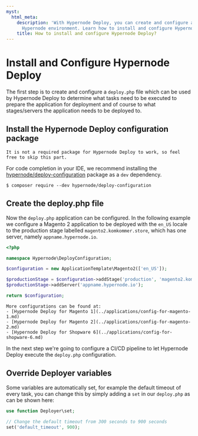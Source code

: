 ```yaml
---
myst:
  html_meta:
    description: 'With Hypernode Deploy, you can create and configure an optimized
      Hypernode environment. Learn how to install and configure Hypernode Deploy. '
    title: How to install and configure Hypernode Deploy?
---
```


# Install and Configure Hypernode Deploy

The first step is to create and configure a `deploy.php` file which can be used by Hypernode Deploy to determine what tasks need to be executed to prepare the application for deployment and of course to what stages/servers the application needs to be deployed to.

## Install the Hypernode Deploy configuration package

```{note}
It is not a required package for Hypernode Deploy to work, so feel free to skip this part.
```

For code completion in your IDE, we recommend installing the [hypernode/deploy-configuration](https://packagist.org/packages/hypernode/deploy-configuration) package as a `dev` dependency.

```console
$ composer require --dev hypernode/deploy-configuration
```

## Create the deploy.php file

Now the `deploy.php` application can be configured. In the following example we configure a Magento 2 application to be deployed with the `en_US` locale to the production stage labelled `magento2.komkommer.store`, which has one server, namely `appname.hypernode.io`.

```php
<?php

namespace Hypernode\DeployConfiguration;

$configuration = new ApplicationTemplate\Magento2(['en_US']);

$productionStage = $configuration->addStage('production', 'magento2.komkommer.store');
$productionStage->addServer('appname.hypernode.io');

return $configuration;
```

```{note}
More configurations can be found at:
- [Hypernode Deploy for Magento 1](../applications/config-for-magento-1.md)
- [Hypernode Deploy for Magento 2](../applications/config-for-magento-2.md)
- [Hypernode Deploy for Shopware 6](../applications/config-for-shopware-6.md)
```

In the next step we're going to configure a CI/CD pipeline to let Hypernode Deploy execute the `deploy.php` configuration.

## Override Deployer variables

Some variables are automatically set, for example the default timeout of every task, you can change this by simply adding a `set` in our `deploy.php` as can be shown here:

```php
use function Deployer\set;

// Change the default timeout from 300 seconds to 900 seconds
set('default_timeout', 900);
```
